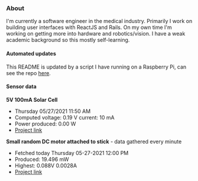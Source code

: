 ### About
I'm currently a software engineer in the medical industry. Primarily I work on building user interfaces with ReactJS and Rails. On my own time I'm working on getting more into hardware and robotics/vision. I have a weak academic background so this mostly self-learning.

#### Automated updates
This README is updated by a script I have running on a Raspberry Pi, can see the repo [here](https://github.com/jdc-cunningham/raspi-git-repo-updater).

#### Sensor data
**5V 100mA Solar Cell**
- Thursday 05/27/2021 11:50 AM
- Computed voltage: 0.19 V current: 10 mA
- Power produced: 0.00 W
- [Project link](https://github.com/jdc-cunningham/raspisolarplotter)

**Small random DC motor attached to stick** - data gathered every minute
- Fetched today Thursday 05-27-2021 12:00 PM
- Produced: 19.496 mW
- Highest: 0.088V 0.0028A
- [Project link](https://github.com/jdc-cunningham/turbine-raspi)